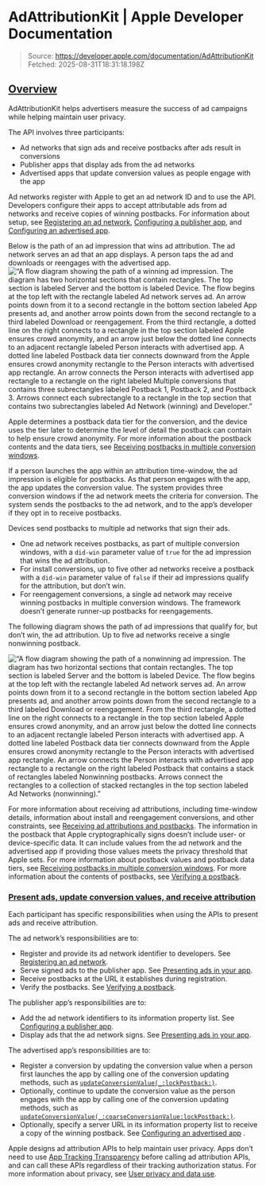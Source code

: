# AdAttributionKit | Apple Developer Documentation

> Source: https://developer.apple.com/documentation/AdAttributionKit
> Fetched: 2025-08-31T18:31:18.198Z

## [Overview](https://developer.apple.com/documentation/AdAttributionKit#Overview)

AdAttributionKit helps advertisers measure the success of ad campaigns while helping maintain user privacy.

The API involves three participants:

- Ad networks that sign ads and receive postbacks after ads result in conversions
- Publisher apps that display ads from the ad networks
- Advertised apps that update conversion values as people engage with the app

Ad networks register with Apple to get an ad network ID and to use the API. Developers configure their apps to accept attributable ads from ad networks and receive copies of winning postbacks. For information about setup, see [Registering an ad network](https://developer.apple.com/documentation/adattributionkit/registering-an-ad-network), [Configuring a publisher app](https://developer.apple.com/documentation/adattributionkit/configuring-a-publisher-app), and [Configuring an advertised app](https://developer.apple.com/documentation/adattributionkit/configuring-an-advertised-app).

Below is the path of an ad impression that wins ad attribution. The ad network serves an ad that an app displays. A person taps the ad and downloads or reengages with the advertised app.  
![“A flow diagram showing the path of a winning ad impression. The diagram has two horizontal sections that contain rectangles. The top section is labeled Server and the bottom is labeled Device. The flow begins at the top left with the rectangle labeled Ad network serves ad. An arrow points down from it to a second rectangle in the bottom section labeled App presents ad, and another arrow points down from the second rectangle to a third labeled Download or reengagement. From the third rectangle, a dotted line on the right connects to a rectangle in the top section labeled Apple ensures crowd anonymity, and an arrow just below the dotted line connects to an adjacent rectangle labeled Person interacts with advertised app. A dotted line labeled Postback data tier connects downward from the Apple ensures crowd anonymity rectangle to the Person interacts with advertised app rectangle. An arrow connects the Person interacts with advertised app rectangle to a rectangle on the right labeled Multiple conversions that contains three subrectangles labeled Postback 1, Postback 2, and Postback 3. Arrows connect each subrectangle to a rectangle in the top section that contains two subrectangles labeled Ad Network (winning) and Developer.”](https://docs-assets.developer.apple.com/published/3b3d53d0451298e0d08b41db5f1d00eb/adattributionkit-winning-A%402x.png)

Apple determines a postback data tier for the conversion, and the device uses the tier later to determine the level of detail the postback can contain to help ensure crowd anonymity. For more information about the postback contents and the data tiers, see [Receiving postbacks in multiple conversion windows](https://developer.apple.com/documentation/adattributionkit/receiving-postbacks-in-multiple-conversion-windows).

If a person launches the app within an attribution time-window, the ad impression is eligible for postbacks. As that person engages with the app, the app updates the conversion value. The system provides three conversion windows if the ad network meets the criteria for conversion. The system sends the postbacks to the ad network, and to the app’s developer if they opt in to receive postbacks.

Devices send postbacks to multiple ad networks that sign their ads.

- One ad network receives postbacks, as part of multiple conversion windows, with a `did-win` parameter value of `true` for the ad impression that wins the ad attribution.
- For install conversions, up to five other ad networks receive a postback with a `did-win` parameter value of `false` if their ad impressions qualify for the attribution, but don’t win.
- For reengagement conversions, a single ad network may receive winning postbacks in multiple conversion windows. The framework doesn’t generate runner-up postbacks for reengagements.

The following diagram shows the path of ad impressions that qualify for, but don’t win, the ad attribution. Up to five ad networks receive a single nonwinning postback.

![“A flow diagram showing the path of a nonwinning ad impression. The diagram has two horizontal sections that contain rectangles. The top section is labeled Server and the bottom is labeled Device. The flow begins at the top left with the rectangle labeled Ad network serves ad. An arrow points down from it to a second rectangle in the bottom section labeled App presents ad, and another arrow points down from the second rectangle to a third labeled Download or reengagement. From the third rectangle, a dotted line on the right connects to a rectangle in the top section labeled Apple ensures crowd anonymity, and an arrow just below the dotted line connects to an adjacent rectangle labeled Person interacts with advertised app. A dotted line labeled Postback data tier connects downward from the Apple ensures crowd anonymity rectangle to the Person interacts with advertised app rectangle. An arrow connects the Person interacts with advertised app rectangle to a rectangle on the right labeled Postback that contains a stack of rectangles labeled Nonwinning postbacks. Arrows connect the rectangles to a collection of stacked rectangles in the top section labeled Ad Networks (nonwinning).”](https://docs-assets.developer.apple.com/published/ee17d89742ccefcdf3499b3c2fbcef6a/adattributionkit-non-winning-A%402x.png)

For more information about receiving ad attributions, including time-window details, information about install and reengagement conversions, and other constraints, see [Receiving ad attributions and postbacks](https://developer.apple.com/documentation/adattributionkit/receiving-ad-attributions-and-postbacks). The information in the postback that Apple cryptographically signs doesn’t include user- or device-specific data. It can include values from the ad network and the advertised app if providing those values meets the privacy threshold that Apple sets. For more information about postback values and postback data tiers, see [Receiving postbacks in multiple conversion windows](https://developer.apple.com/documentation/adattributionkit/receiving-postbacks-in-multiple-conversion-windows). For more information about the contents of postbacks, see [Verifying a postback](https://developer.apple.com/documentation/adattributionkit/verifying-a-postback).

### [Present ads, update conversion values, and receive attribution](https://developer.apple.com/documentation/AdAttributionKit#Present-ads-update-conversion-values-and-receive-attribution)

Each participant has specific responsibilities when using the APIs to present ads and receive attribution.

The ad network’s responsibilities are to:

- Register and provide its ad network identifier to developers. See [Registering an ad network](https://developer.apple.com/documentation/adattributionkit/registering-an-ad-network).
- Serve signed ads to the publisher app. See [Presenting ads in your app](https://developer.apple.com/documentation/adattributionkit/presenting-ads-in-your-app).
- Receive postbacks at the URL it establishes during registration.
- Verify the postbacks. See [Verifying a postback](https://developer.apple.com/documentation/adattributionkit/verifying-a-postback).

The publisher app’s responsibilities are to:

- Add the ad network identifiers to its information property list. See [Configuring a publisher app](https://developer.apple.com/documentation/adattributionkit/configuring-a-publisher-app).
- Display ads that the ad network signs. See [Presenting ads in your app](https://developer.apple.com/documentation/adattributionkit/presenting-ads-in-your-app).

The advertised app’s responsibilities are to:

- Register a conversion by updating the conversion value when a person first launches the app by calling one of the conversion updating methods, such as [`updateConversionValue(_:lockPostback:)`](<https://developer.apple.com/documentation/adattributionkit/postback/updateconversionvalue(_:lockpostback:)>).
- Optionally, continue to update the conversion value as the person engages with the app by calling one of the conversion updating methods, such as [`updateConversionValue(_:coarseConversionValue:lockPostback:)`](<https://developer.apple.com/documentation/adattributionkit/postback/updateconversionvalue(_:coarseconversionvalue:lockpostback:)>).
- Optionally, specify a server URL in its information property list to receive a copy of the winning postback. See [Configuring an advertised app](https://developer.apple.com/documentation/adattributionkit/configuring-an-advertised-app) .

Apple designs ad attribution APIs to help maintain user privacy. Apps don’t need to use [App Tracking Transparency](https://developer.apple.com/documentation/apptrackingtransparency) before calling ad attribution APIs, and can call these APIs regardless of their tracking authorization status. For more information about privacy, see [User privacy and data use](https://developer.apple.com/app-store/user-privacy-and-data-use/).
